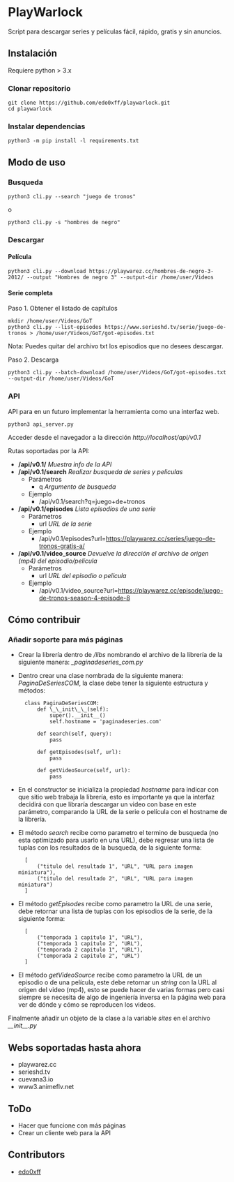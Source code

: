 
# PlayWarlock

Script para descargar series y películas fácil, rápido, gratis y sin anuncios.

## Instalación

Requiere python > 3.x

### Clonar repositorio

	git clone https://github.com/edo0xff/playwarlock.git
	cd playwarlock

### Instalar dependencias

	python3 -m pip install -l requirements.txt

## Modo de uso

### Busqueda

	python3 cli.py --search "juego de tronos"

o

	python3 cli.py -s "hombres de negro"

### Descargar

#### Película

	python3 cli.py --download https://playwarez.cc/hombres-de-negro-3-2012/ --output "Hombres de negro 3" --output-dir /home/user/Videos

#### Serie completa

Paso 1. Obtener el listado de capítulos

	mkdir /home/user/Videos/GoT
	python3 cli.py --list-episodes https://www.serieshd.tv/serie/juego-de-tronos > /home/user/Videos/GoT/got-episodes.txt

Nota: Puedes quitar del archivo txt los episodios que no desees descargar.

Paso 2. Descarga

	python3 cli.py --batch-download /home/user/Videos/GoT/got-episodes.txt --output-dir /home/user/Videos/GoT

### API

API para en un futuro implementar la herramienta como una interfaz web.

	python3 api_server.py

Acceder desde el navegador a la dirección *http://localhost/api/v0.1*

Rutas soportadas por la API:

- **/api/v0.1/** *Muestra info de la API*
- **/api/v0.1/search** *Realizar busqueda de series y peliculas*
	- Parámetros
		- q *Argumento de busqueda*
	- Ejemplo
		- /api/v0.1/search?q=juego+de+tronos
- **/api/v0.1/episodes** *Lista episodios de una serie*
	- Parámetros
		- url *URL de la serie*
	- Ejemplo
		- /api/v0.1/episodes?url=https://playwarez.cc/series/juego-de-tronos-gratis-a/
- **/api/v0.1/video_source** *Devuelve la dirección el archivo de origen (mp4) del episodio/película*
	- Parámetros
		- url *URL del episodio o película*
	- Ejemplo
		- /api/v0.1/video_source?url=https://playwarez.cc/episode/juego-de-tronos-season-4-episode-8

## Cómo contribuir

### Añadir soporte para más páginas

- Crear la librería dentro de */libs* nombrando el archivo de la librería de la siguiente manera: *_paginadeseries_com.py*
- Dentro crear una clase nombrada de la siguiente manera: *PaginaDeSeriesCOM*, la clase debe tener la siguiente estructura y métodos:


		class PaginaDeSeriesCOM:
			def \_\_init\_\_(self):
				super().__init__()
				self.hostname = 'paginadeseries.com'

			def search(self, query):
				pass

			def getEpisodes(self, url):
				pass

			def getVideoSource(self, url):
				pass

- En el constructor se inicializa la propiedad *hostname* para indicar con que sitio
web trabaja la librería, esto es importante ya que la interfaz decidirá con que
libraría descargar un video con base en este parámetro, comparando la URL de la serie
o película con el hostname de la librería. 


- El método *search* recibe como parametro el termino de busqueda (no esta optimizado para usarlo en una URL), debe regresar una lista de tuplas con los resultados de la busqueda, de la siguiente forma:

		[
			("titulo del resultado 1", "URL", "URL para imagen miniatura"),
			("titulo del resultado 2", "URL", "URL para imagen miniatura")
		]

- El método *getEpisodes* recibe como parametro la URL de una serie, debe retornar una lista de tuplas con los episodios de la serie, de la siguiente forma:

		[
			("temporada 1 capitulo 1", "URL"),
			("temporada 1 capitulo 2", "URL"),
			("temporada 2 capitulo 1", "URL"),
			("temporada 2 capitulo 2", "URL")
		]

- El método *getVideoSource* recibe como parametro la URL de un episodio o de una película, este debe retornar un *string* con la URL al origen del video (mp4), esto se puede hacer de varias formas pero casi siempre se necesita de algo de ingeniería inversa en la página web para ver de dónde y cómo se reproducen los videos.

Finalmente añadir un objeto de la clase a la variable *sites* en el archivo *\_\_init\_\_.py*

## Webs soportadas hasta ahora

- playwarez.cc
- serieshd.tv
- cuevana3.io
- www3.animeflv.net

## ToDo

- Hacer que funcione con más páginas
- Crear un cliente web para la API

## Contributors

- [edo0xff]([https://github.com/edo0xff](https://github.com/edo0xff))
